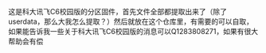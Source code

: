 这是科大讯飞C6校园版的分区固件，首先文件全部都提取出来了（除了userdata，那么大我怎么提取？）然后就放在这个仓库里，有需要的可以自取，如果能告诉我一些关于科大讯飞C6校园版的消息可以Q1283808271，如果有很大帮助会有偿
